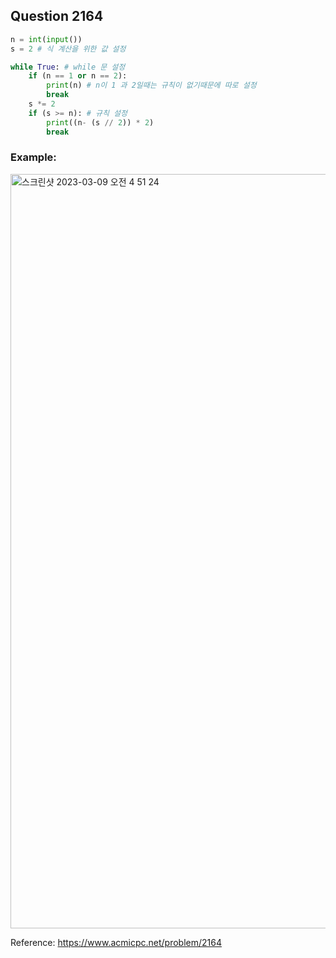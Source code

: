 ## Question 2164


```python 3
n = int(input())
s = 2 # 식 계산을 위한 값 설정

while True: # while 문 설정
    if (n == 1 or n == 2): 
        print(n) # n이 1 과 2일때는 규칙이 없기때문에 따로 설정
        break
    s *= 2
    if (s >= n): # 규칙 설정
        print((n- (s // 2)) * 2)
        break

```


### Example:
<img width="1207" alt="스크린샷 2023-03-09 오전 4 51 24" src="https://user-images.githubusercontent.com/107760647/223830297-febd8374-4aed-4ea9-aa99-d52f3af13fcf.png">


Reference:
https://www.acmicpc.net/problem/2164
